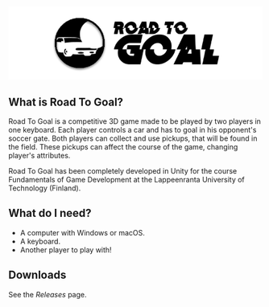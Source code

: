 ![Logo of Road To Goal](https://raw.githubusercontent.com/dvcarrillo/road-to-goal/master/RTGlogo.png)

## What is Road To Goal?
Road To Goal is a competitive 3D game made to be played by two players in one keyboard.
Each player controls a car and has to goal in his opponent's soccer gate.
Both players can collect and use pickups, that will be found in the field.
These pickups can affect the course of the game, changing player's attributes.

Road To Goal has been completely developed in Unity for the course Fundamentals of Game Development at the Lappeenranta University of Technology (Finland).

## What do I need?
* A computer with Windows or macOS.
* A keyboard.
* Another player to play with!

## Downloads
See the *Releases* page.
